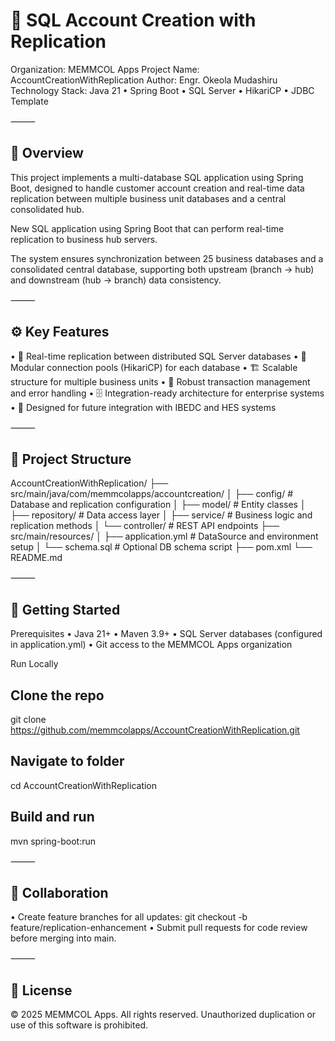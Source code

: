 # 🧾 SQL Account Creation with Replication

Organization: MEMMCOL Apps
Project Name: AccountCreationWithReplication
Author: Engr. Okeola Mudashiru
Technology Stack: Java 21 • Spring Boot • SQL Server • HikariCP • JDBC Template

⸻

## 📘 Overview

This project implements a multi-database SQL application using Spring Boot, designed to handle customer account creation and real-time data replication between multiple business unit databases and a central consolidated hub.

New SQL application using Spring Boot that can perform real-time replication to business hub servers.

The system ensures synchronization between 25 business databases and a consolidated central database, supporting both upstream (branch → hub) and downstream (hub → branch) data consistency.

⸻

## ⚙️ Key Features

•	🔁 Real-time replication between distributed SQL Server databases
•	🧩 Modular connection pools (HikariCP) for each database
•	🏗️ Scalable structure for multiple business units
•	🔐 Robust transaction management and error handling
•	🗄️ Integration-ready architecture for enterprise systems
•	🧠 Designed for future integration with IBEDC and HES systems

⸻

## 📂 Project Structure

AccountCreationWithReplication/
├── src/main/java/com/memmcolapps/accountcreation/
│     ├── config/         # Database and replication configuration
│     ├── model/          # Entity classes
│     ├── repository/     # Data access layer
│     ├── service/        # Business logic and replication methods
│     └── controller/     # REST API endpoints
├── src/main/resources/
│     ├── application.yml # DataSource and environment setup
│     └── schema.sql      # Optional DB schema script
├── pom.xml
└── README.md

⸻

## 🚀 Getting Started

Prerequisites
•	Java 21+
•	Maven 3.9+
•	SQL Server databases (configured in application.yml)
•	Git access to the MEMMCOL Apps organization

Run Locally

## Clone the repo

git clone https://github.com/memmcolapps/AccountCreationWithReplication.git

## Navigate to folder

cd AccountCreationWithReplication

## Build and run

mvn spring-boot:run

⸻

## 🤝 Collaboration

•	Create feature branches for all updates:
git checkout -b feature/replication-enhancement
•	Submit pull requests for code review before merging into main.

⸻

## 📜 License

© 2025 MEMMCOL Apps. All rights reserved.
Unauthorized duplication or use of this software is prohibited.

